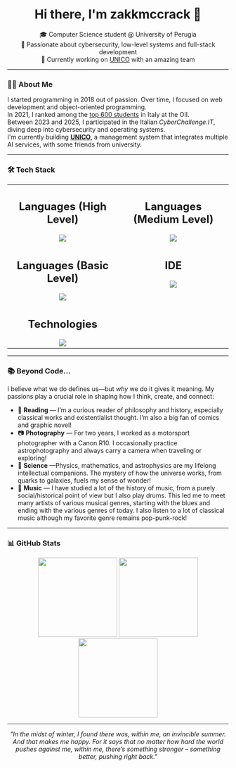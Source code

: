 <h1 align="center">Hi there, I'm zakkmccrack 📀</h1>

<p align="center">
  🎓 Computer Science student @ University of Perugia<br>
  🧠 Passionate about cybersecurity, low-level systems and full-stack development<br>
  💼 Currently working on <a href="https://theunico.it/">UNICO</a> with an amazing team<br>
</p>

---

### 👨‍💻 About Me

I started programming in 2018 out of passion. Over time, I focused on web development and object-oriented programming.  
In 2021, I ranked among the <a href="https://www.olimpiadi-informatica.it/oldsite/202/classifica-generale-territoriale-2022.xlsx" target="_blank">top 600 students</a> in Italy at the OII.  
Between 2023 and 2025, I participated in the Italian *CyberChallenge.IT*, diving deep into cybersecurity and operating systems.  
I'm currently building <a href="https://theunico.it/" target="_blank">**UNICO**</a>, a management system that integrates multiple AI services, with some friends from university.

---

### 🛠️ Tech Stack

<table align="center" style="width:100%; table-layout: fixed;">
  <tr>
    <td align="center" style="vertical-align: top; width:50%;">
      <h2>Languages (High Level)</h2>
      <a href="https://skillicons.dev">
        <img src="https://skillicons.dev/icons?i=c,cs,java,js,html,css,mysql,php,ts" />
      </a>
    </td>
    <td align="center" style="vertical-align: top; width:50%;">
      <h2>Languages (Medium Level)</h2>
      <a href="https://skillicons.dev">
        <img src="https://skillicons.dev/icons?i=bash,cpp,py,tailwind" />
      </a>
    </td>
  </tr>
  <tr>
    <td align="center" style="vertical-align: top;">
      <h2>Languages (Basic Level)</h2>
      <a href="https://skillicons.dev">
        <img src="https://skillicons.dev/icons?i=kotlin,r" />
      </a>
    </td>
    <td align="center" style="vertical-align: top;">
      <h2>IDE</h2>
      <a href="https://skillicons.dev">
        <img src="https://skillicons.dev/icons?i=vscode,visualstudio,androidstudio,arduino,eclipse,unity" />
      </a>
    </td>
  </tr>
  <tr>
    <td align="center" style="vertical-align: top;">
      <h2>Technologies</h2>
      <a href="https://skillicons.dev">
        <img src="https://skillicons.dev/icons?i=git,github,nodejs,npm,vite,react" />
      </a>
    </td>
    <td></td>
  </tr>
</table>


---

### 📚 Beyond Code...
I believe what we do defines us—but *why* we do it gives it meaning. My passions play a crucial role in shaping how I think, create, and connect:
- 📖 **Reading** — I’m a curious reader of philosophy and history, especially classical works and existentialist thought. I’m also a big fan of comics and graphic novel!
- 📷 **Photography** — For two years, I worked as a motorsport photographer with a Canon R10. I occasionally practice astrophotography and always carry a camera when traveling or exploring!
- 🌌 **Science** —Physics, mathematics, and astrophysics are my lifelong intellectual companions. The mystery of how the universe works, from quarks to galaxies, fuels my sense of wonder!
- 🎵 **Music** — I have studied a lot of the history of music, from a purely social/historical point of view but I also play drums. This led me to meet many artists of various musical genres, starting with the blues and ending with the various genres of today. I also listen to a lot of classical music although my favorite genre remains pop-punk-rock!

---

### 📊 GitHub Stats

<p align="center">
  <img src="https://github-readme-stats.vercel.app/api?username=zakkmccrack&hide_rank=true&show_icons=true&theme=tokyonight" height="180"/>
  <img src="https://github-readme-stats.vercel.app/api/top-langs/?username=zakkmccrack&langs_count=6&layout=compact&theme=tokyonight" height="180"/>
  <img src="https://streak-stats.demolab.com/?user=zakkmccrack&theme=dark" height="180">
</p>

---

<p align="center">
  <em>"In the midst of winter, I found there was, within me, an invincible summer. And that makes me happy. For it says that no matter how hard the world pushes against me, within me, there’s something stronger – something better, pushing right back."</em>
</p>

